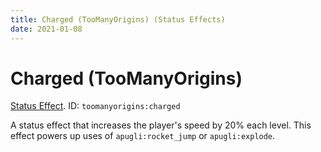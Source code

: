 ```yaml
---
title: Charged (TooManyOrigins) (Status Effects)
date: 2021-01-08
---
```

# Charged (TooManyOrigins)

[Status Effect](../misc/effects.md). ID: `toomanyorigins:charged`

A status effect that increases the player's speed by 20% each level. This effect powers up uses of `apugli:rocket_jump` or `apugli:explode`.